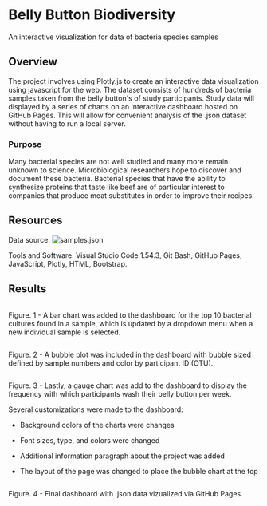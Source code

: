 # Belly Button Biodiversity

An interactive visualization for data of bacteria species samples

## Overview

The project involves using Plotly.js to create an interactive data visualization using javascript for the web. The dataset consists of hundreds of bacteria samples taken from the belly button's of study participants. Study data will displayed by a series of charts on an interactive dashboard hosted on GitHub Pages. This will allow for convenient analysis of the .json dataset without having to run a local server. 

### Purpose

Many bacterial species are not well studied and many more remain unknown to science. Microbiological researchers hope to discover and document these bacteria. Bacterial species that have the ability to synthesize proteins that taste like beef are of particular interest to companies that produce meat substitutes in order to improve their recipes.

## Resources

Data source: ![samples.json]()

Tools and Software: Visual Studio Code 1.54.3, Git Bash, GitHub Pages, JavaScript, Plotly, HTML, Bootstrap.

## Results

![]()

Figure. 1 - A bar chart was added to the dashboard for the top 10 bacterial cultures found in a sample, which is updated by a dropdown menu when a new individual sample is selected.

![]()

Figure. 2 - A bubble plot was included in the dashboard with bubble sized defined by sample numbers and color by participant ID (OTU).

![]()

Figure. 3 - Lastly, a gauge chart was add to the dashboard to display the frequency with which participants wash their belly button per week. 

Several customizations were made to the dashboard:

* Background colors of the charts were changes

* Font sizes, type, and colors were changed

* Additional information paragraph about the project was added

* The layout of the page was changed to place the bubble chart at the top

![]()

Figure. 4 - Final dashboard with .json data vizualized via GitHub Pages.